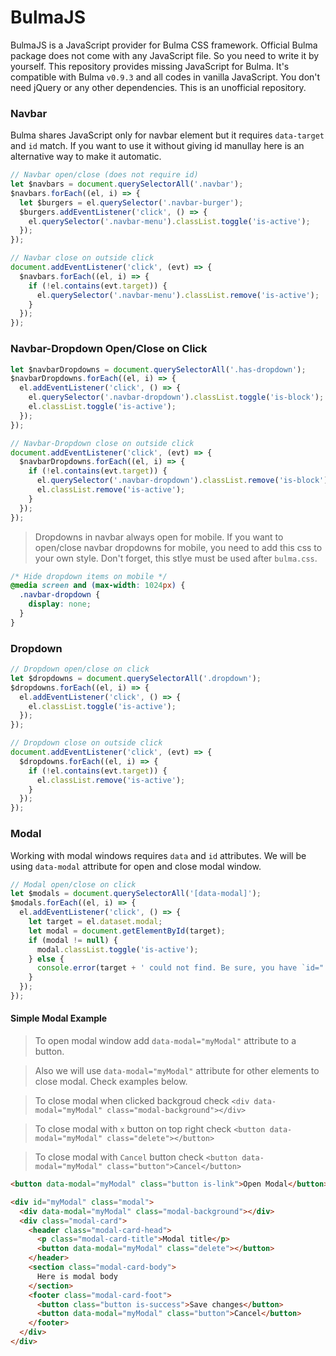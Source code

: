 # BulmaJS
BulmaJS is a JavaScript provider for Bulma CSS framework. Official Bulma package does not come with any JavaScript file. So you need to write it by yourself. This repository provides missing JavaScript for Bulma. It's compatible with Bulma `v0.9.3` and all codes in vanilla JavaScript. You don't need jQuery or any other dependencies. This is an unofficial repository.


### Navbar 
Bulma shares JavaScript only for navbar element but it requires `data-target` and `id` match. If you want to use it without giving id manullay here is an alternative way to make it automatic.


```js
// Navbar open/close (does not require id)
let $navbars = document.querySelectorAll('.navbar');
$navbars.forEach((el, i) => {
  let $burgers = el.querySelector('.navbar-burger');
  $burgers.addEventListener('click', () => {
    el.querySelector('.navbar-menu').classList.toggle('is-active');
  });
});

// Navbar close on outside click
document.addEventListener('click', (evt) => {
  $navbars.forEach((el, i) => {
    if (!el.contains(evt.target)) {
      el.querySelector('.navbar-menu').classList.remove('is-active');
    }
  });
});
```

### Navbar-Dropdown Open/Close on Click
```js
let $navbarDropdowns = document.querySelectorAll('.has-dropdown');
$navbarDropdowns.forEach((el, i) => {
  el.addEventListener('click', () => {
    el.querySelector('.navbar-dropdown').classList.toggle('is-block');
    el.classList.toggle('is-active');
  });
});

// Navbar-Dropdown close on outside click
document.addEventListener('click', (evt) => {
  $navbarDropdowns.forEach((el, i) => {
    if (!el.contains(evt.target)) {
      el.querySelector('.navbar-dropdown').classList.remove('is-block');
      el.classList.remove('is-active');
    }
  });
});
```

> Dropdowns in navbar always open for mobile. If you want to open/close navbar dropdowns for mobile, you need to add this css to your own style. Don't forget, this stlye must be used after `bulma.css`.
```css
/* Hide dropdown items on mobile */
@media screen and (max-width: 1024px) {
  .navbar-dropdown {
    display: none;
  }
}
```

### Dropdown
```js
// Dropdown open/close on click
let $dropdowns = document.querySelectorAll('.dropdown');
$dropdowns.forEach((el, i) => {
  el.addEventListener('click', () => {
    el.classList.toggle('is-active');
  });
});

// Dropdown close on outside click
document.addEventListener('click', (evt) => {
  $dropdowns.forEach((el, i) => {
    if (!el.contains(evt.target)) {
      el.classList.remove('is-active');
    }
  });
});
```

### Modal
Working with modal windows requires `data` and `id` attributes. We will be using `data-modal` attribute for open and close modal window. 

```js
// Modal open/close on click
let $modals = document.querySelectorAll('[data-modal]');
$modals.forEach((el, i) => {
  el.addEventListener('click', () => {
    let target = el.dataset.modal;
    let modal = document.getElementById(target);
    if (modal != null) {
      modal.classList.toggle('is-active');
    } else {
      console.error(target + ' could not find. Be sure, you have `id="'+target+'"` for your modal.');
    }
  });
});
```

#### Simple Modal Example

> To open modal window add `data-modal="myModal"` attribute to a button.

> Also we will use `data-modal="myModal"` attribute for other elements to close modal. Check examples below.

> To close modal when clicked backgroud check `<div data-modal="myModal" class="modal-background"></div>`

> To close modal with `x` button on top right check `<button data-modal="myModal" class="delete"></button>`

> To close modal with `Cancel` button check `<button data-modal="myModal" class="button">Cancel</button>`

```html
<button data-modal="myModal" class="button is-link">Open Modal</button>

<div id="myModal" class="modal">
  <div data-modal="myModal" class="modal-background"></div>
  <div class="modal-card">
    <header class="modal-card-head">
      <p class="modal-card-title">Modal title</p>
      <button data-modal="myModal" class="delete"></button>
    </header>
    <section class="modal-card-body">
      Here is modal body
    </section>
    <footer class="modal-card-foot">
      <button class="button is-success">Save changes</button>
      <button data-modal="myModal" class="button">Cancel</button>
    </footer>
  </div>
</div>
```

